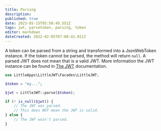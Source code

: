 ```yaml
---
title: Parsing
description: 
published: true
date: 2023-05-15T05:58:49.551Z
tags: jwt, parsetoken, parsing, token
editor: markdown
dateCreated: 2022-02-05T07:00:43.011Z
---
```


A token can be parsed from a string and transformed into a JsonWebToken instance. If the token cannot be parsed, the method will return ``null``. A parsed JWT does not mean that is a valid JWT. More information the JWT instance can be found in [The JWT](/the-jwt) documentation.

```php
use LittleApps\LittleJWT\Facades\LittleJWT;

$token = "ey...";

$jwt = LittleJWT::parse($token);

if (! is_null($jwt)) {
    // The JWT was parsed.
    // This does NOT mean the JWT is valid.
} else {
    // The JWT wasn't parsed.
}
```